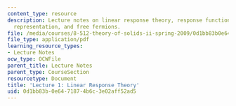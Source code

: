 ```yaml
---
content_type: resource
description: Lecture notes on linear response theory, response functions, the interaction
  representation, and free fermions.
file: /media/courses/8-512-theory-of-solids-ii-spring-2009/0d1bb83b0e6471874b6c3e02aff52ad5_MIT8_512s09_lec01_rev2.pdf
file_type: application/pdf
learning_resource_types:
- Lecture Notes
ocw_type: OCWFile
parent_title: Lecture Notes
parent_type: CourseSection
resourcetype: Document
title: 'Lecture 1: Linear Response Theory'
uid: 0d1bb83b-0e64-7187-4b6c-3e02aff52ad5
---
```

